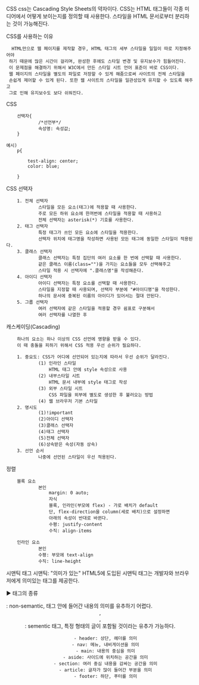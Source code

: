 CSS
		css는 Cascading Style Sheets의 약자이다.
  		CSS는 HTML 태그들이 각종 미디어에서 어떻게 보이는지를 정의할 때 사용한다.
  		스타일을 HTML 문서로부터 분리하는 것이 가능해진다.

CSS를 사용하는 이유

	  HTML만으로 웹 페이지를 제작할 경우, HTML 태그의 세부 스타일을 일일이 따로 지정해주어야
 	 하기 때문에 많은 시간이 걸리며, 완성한 후에도 스타일 변경 및 유지보수가 힘들어진다.
  	 이 문제점을 해결하기 위해서 W3C에서 만든 스타일 시트 언어 표준이 바로 CSS이다.
  	 웹 페이지의 스타일을 별도의 파일로 저장할 수 있게 해줌으로써 사이트의 전체 스타일을
  	 손쉽게 제어할 수 있게 된다. 또한 웹 사이트의 스타일을 일관성있게 유지할 수 있도록 해주고
  	 그로 인해 유지보수도 보다 쉬워진다.

CSS

		선택자{
				/*선언부*/
				속성명: 속성값;
		}

	예시)
		p{

			test-align: center;
			color: blue;

		}

CSS 선택자

		1. 전체 선택자
				스타일을 모든 요소(태그)에 적용할 때 사용한다.
				주로 모든 하위 요소에 한꺼번에 스타일을 적용할 때 사용하고
				전체 선택자는 asterisk(*) 기호를 사용한다.
		2. 태그 선택자
				특정 태그가 쓰인 모든 요소에 스타일을 적용한다.
				선택자 위치에 태그명을 작성하면 사용된 모든 태그에 동일한 스타일이 적용된다.
		3. 클래스 선택자
				클래스 선택자는 특정 집단의 여러 요소를 한 번에 선택할 때 사용한다.
				같은 클래스 이름(class="")을 가지는 요소들을 모두 선택해주고
				스타일 적용 시 선택자에 ".클래스명"을 작성해준다.
		4. 아이디 선택자
				아이디 선택자는 특정 요소를 선택할 때 사용한다.
				스타일을 지정할 때 사용되며, 선택자 부분에 "#아이디명"을 작성한다.
				하나의 문서에 중복된 이름의 아이디가 있어서는 절대 안된다.
		5. 그룹 선택자
				여러 선택자에 같은 스타일을 적용할 경우 쉼표로 구분해서
				여러 선택자를 나열한 후

캐스케이딩(Cascading)
	
		하나의 요소는 하나 이상의 CSS 선언에 영향을 받을 수 있다.
		이 때 충돌을 피하기 위해서 CSS 적용 우선 순위가 필요하다.

		1. 중요도: CSS가 어디에 선언되어 있는지에 따라서 우선 순위가 달라진다.
				(1) 인라인 스타일
					HTML 태그 안에 style 속성으로 사용
				(2) 내부스타일 시트
					HTML 문서 내부에 style 태그로 작성
				(3) 외부 스타일 시트
					CSS 파일을 외부에 별도로 생성한 후 불러오는 방법
				(4) 웹 브라우저 기본 스타일
		2. 명시도
				(1)!important
				(2)아이디 선택자
				(3)클래스 선택자
				(4)태그 선택자
				(5)전체 선택자
				(6)상속받은 속성(자동 상속)
		3. 선언 순서
				나중에 선언된 스타일이 우선 적용된다.

정렬
		
		블록 요소
				본인
     				margin: 0 auto;
    				자식
      				블록, 인라인(부모에 flex) - 가로 배치가 default
      				단, flex-direction을 column(세로 배치)으로 설정하면
       				아래의 속성이 반대로 바뀐다.
      				수평: justify-content
      				수직: align-items

 		인라인 요소
				본인
				수평: 부모에 text-align
				수직: line-height

시맨틱 태그
		시맨틱: "의미가 있는"
		HTML5에 도입된 시맨틱 태그는 개발자와 브라우저에게 의미있는 태그를 제공한다.

▶ 태그의 종류
		<div>: non-semantic, 태그 안에 들어간 내용의 의미를 유추하기 어렵다.
		<header>, <footer>, <main>: sementic 태그, 특정 형태의 글이 포함될 것이라는 유추가 가능하다.

		- header: 상단, 헤더를 의미
		- nav: 메뉴, 내비게이션을 의미
		- main: 내용의 중심을 의미
		- aside: 사이드에 위치하는 공간을 의미
		- section: 여러 중심 내용을 감싸는 공간을 의미
		- article: 글자가 많이 들어간 부분을 의미
		- footer: 하단, 푸터를 의미
